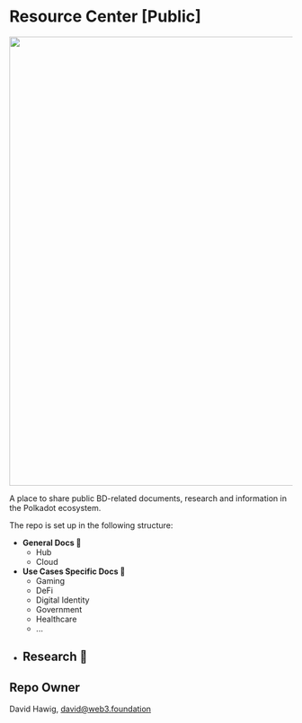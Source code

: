 # Resource Center [Public]

<p align="center">
  <img src="static/img/image1.png" style="width:800px" />
</p>

A place to share public BD-related documents, research and information in the Polkadot ecosystem. 

The repo is set up in the following structure: 

- **General Docs 📁**
    - Hub
    - Cloud 
- **Use Cases Specific Docs 📁**
    - Gaming
    - DeFi 
    - Digital Identity
    - Government 
    - Healthcare 
    - ... 
- **Research 📁**
    - 

## Repo Owner 

David Hawig, david@web3.foundation